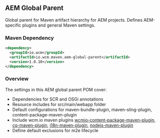 ## AEM Global Parent

Global parent for Maven artifact hierarchy for AEM projects. Defines AEM-specific plugins and general Maven settings.


### Maven Dependency

```xml
<dependency>
  <groupId>io.wcm</groupId>
  <artifactId>io.wcm.maven.aem-global-parent</artifactId>
  <version>1.0.10</version>
</dependency>
```

### Overview

The settings in this AEM global parent POM cover:

* Dependencies for SCR and OSGi annotations
* Resource includes for src/main/webapp folder
* Default configurations for maven-bundle-plugin, maven-sling-plugin, content-package-maven-plugin
* Include wcm.io maven plugins [wcmio-content-package-maven-plugin](plugins/wcmio-content-package-maven-plugin/),
  [cq-maven-plugin](plugins/cq-maven-plugin/),
  [i18n-maven-plugin](plugins/i18n-maven-plugin/),
  [nodejs-maven-plugin](plugins/nodejs-maven-plugin/)
* Define default exclusions for m2e lifecycle
